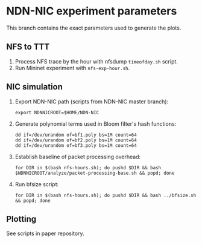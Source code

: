 # NDN-NIC experiment parameters

This branch contains the exact parameters used to generate the plots.

## NFS to TTT

1. Process NFS trace by the hour with nfsdump `timeofday.sh` script.
2. Run Mininet experiment with `nfs-exp-hour.sh`.

## NIC simulation

1.  Export NDN-NIC path (scripts from NDN-NIC master branch):

        export NDNNICROOT=$HOME/NDN-NIC

2.  Generate polynomial terms used in Bloom filter's hash functions:

        dd if=/dev/urandom of=bf1.poly bs=1M count=64
        dd if=/dev/urandom of=bf2.poly bs=1M count=64
        dd if=/dev/urandom of=bf3.poly bs=1M count=64

3.  Establish baseline of packet processing overhead:

        for DIR in $(bash nfs-hours.sh); do pushd $DIR && bash $NDNNICROOT/analyze/packet-processing-base.sh && popd; done

4.  Run bfsize script:

        for DIR in $(bash nfs-hours.sh); do pushd $DIR && bash ../bfsize.sh && popd; done

## Plotting

See scripts in paper repository.
